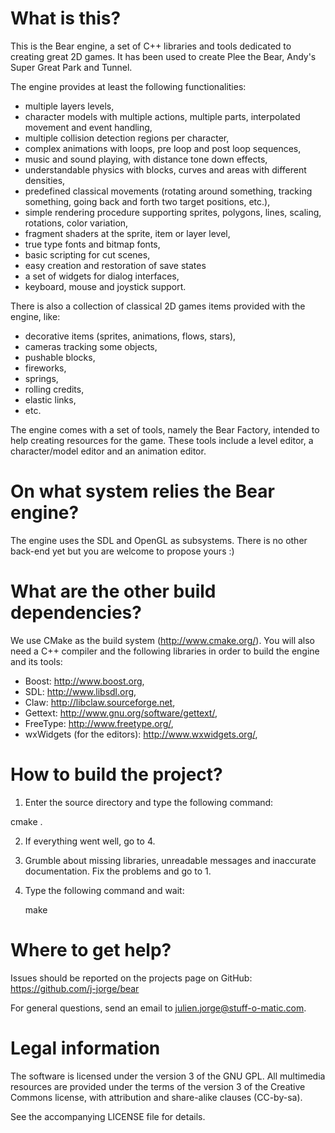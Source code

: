 What is this?
====

This is the Bear engine, a set of C++ libraries and tools dedicated to
creating great 2D games. It has been used to create Plee the Bear,
Andy's Super Great Park and Tunnel.

The engine provides at least the following functionalities:

- multiple layers levels,
- character models with multiple actions, multiple parts, interpolated
  movement and event handling,
- multiple collision detection regions per character,
- complex animations with loops, pre loop and post loop sequences,
- music and sound playing, with distance tone down effects,
- understandable physics with blocks, curves and areas with different
  densities,
- predefined classical movements (rotating around something, tracking
  something, going back and forth two target positions, etc.),
- simple rendering procedure supporting sprites, polygons, lines,
  scaling, rotations, color variation,
- fragment shaders at the sprite, item or layer level,
- true type fonts and bitmap fonts,
- basic scripting for cut scenes,
- easy creation and restoration of save states 
- a set of widgets for dialog interfaces,
- keyboard, mouse and joystick support.

There is also a collection of classical 2D games items provided with
the engine, like:

- decorative items (sprites, animations, flows, stars),
- cameras tracking some objects,
- pushable blocks,
- fireworks,
- springs,
- rolling credits,
- elastic links,
- etc.

The engine comes with a set of tools, namely the Bear Factory,
intended to help creating resources for the game. These tools include
a level editor, a character/model editor and an animation editor.

On what system relies the Bear engine?
====

The engine uses the SDL and OpenGL as subsystems. There is no other
back-end yet but you are welcome to propose yours :)

What are the other build dependencies?
====

We use CMake as the build system (http://www.cmake.org/). You will
also need a C++ compiler and the following libraries in order to build
the engine and its tools:

- Boost: http://www.boost.org,
- SDL: http://www.libsdl.org,
- Claw: http://libclaw.sourceforge.net,
- Gettext: http://www.gnu.org/software/gettext/,
- FreeType: http://www.freetype.org/,
- wxWidgets (for the editors): http://www.wxwidgets.org/,

How to build the project?
====

1. Enter the source directory and type the following command:

  cmake .

2. If everything went well, go to 4.
3. Grumble about missing libraries, unreadable messages and
inaccurate documentation. Fix the problems and go to 1.
4. Type the following command and wait:
 
   make

Where to get help?
====

Issues should be reported on the projects page on GitHub:
https://github.com/j-jorge/bear

For general questions, send an email to julien.jorge@stuff-o-matic.com. 

Legal information
====

The software is licensed under the version 3 of the GNU GPL. All
multimedia resources are provided under the terms of the version 3 of
the Creative Commons license, with attribution and share-alike clauses
(CC-by-sa).

See the accompanying LICENSE file for details.
